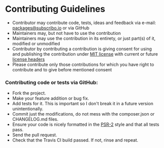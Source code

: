 # Contributing Guidelines

* Contributor may contribute code, tests, ideas and feedback via e-mail: packages@subscribo.io or via GitHub
* Maintainers may, but not have to use the contribution
* Maintainers may use the contribution in its entirety, or just part(s) of it, modified or unmodified
* Contributor by contributing a contribution is giving consent for using and publishing the contribution under [MIT license](http://opensource.org/licenses/MIT) with current or future [license headers](LICENSE)
* Please contribute only those contributions for which you have right to contribute and to give before mentioned consent

### Contributing code or tests via GitHub:

* Fork the project.
* Make your feature addition or bug fix.
* Add tests for it. This is important so I don't break it in a future version unintentionally.
* Commit just the modifications, do not mess with the composer.json or CHANGELOG.md files.
* Ensure your code is nicely formatted in the [PSR-2](https://github.com/php-fig/fig-standards/blob/master/accepted/PSR-2-coding-style-guide.md)
  style and that all tests pass.
* Send the pull request.
* Check that the Travis CI build passed. If not, rinse and repeat.
